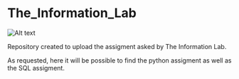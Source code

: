 # The_Information_Lab
![Alt text](https://lh3.googleusercontent.com/p/AF1QipP9zfzWpMI8uOQ_TEbYIL4SC9ry0WoPASY7CsrQ=s1360-w1360-h1020)

Repository created to upload the assigment asked by The Information Lab. 

As requested, here it will be possible to find the python assigment as well as the SQL assigment. 

